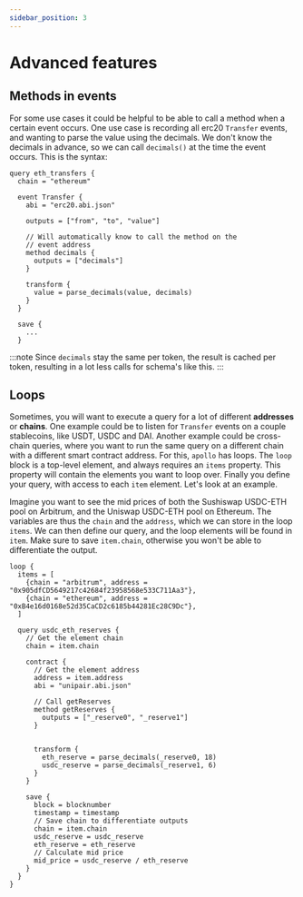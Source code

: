 ```yaml
---
sidebar_position: 3
---
```

# Advanced features
## Methods in events
For some use cases it could be helpful to be able to call a method when a certain event occurs.
One use case is recording all erc20 `Transfer` events, and wanting to parse the value using the decimals.
We don't know the decimals in advance, so we can call `decimals()` at the time the event occurs. This is the syntax:
```hcl
query eth_transfers {
  chain = "ethereum"

  event Transfer {
    abi = "erc20.abi.json"

    outputs = ["from", "to", "value"]

    // Will automatically know to call the method on the
    // event address
    method decimals {
      outputs = ["decimals"]
    }

    transform {
      value = parse_decimals(value, decimals)
    }
  }

  save {
    ...
  }
```
:::note
Since `decimals` stay the same per token, the result is cached per token, resulting in a lot less calls
for schema's like this.
:::
## Loops
Sometimes, you will want to execute a query for a lot of different **addresses** or **chains**. One example
could be to listen for `Transfer` events on a couple stablecoins, like USDT, USDC and DAI. Another example could
be cross-chain queries, where you want to run the same query on a different chain with a different smart contract address.
For this, `apollo` has loops. The `loop` block is a top-level element, and always requires an `items` property.
This property will contain the elements you want to loop over. Finally you define your query, with access
to each `item` element. Let's look at an example.

Imagine you want to see the mid prices of both the Sushiswap USDC-ETH pool on Arbitrum, and the Uniswap
USDC-ETH pool on Ethereum. The variables are thus the `chain` and the `address`, which we can store
in the loop `items`. We can then define our query, and the loop elements will be found in `item`.
Make sure to save `item.chain`, otherwise you won't be able to differentiate the output.
```hcl
loop {
  items = [
    {chain = "arbitrum", address = "0x905dfCD5649217c42684f23958568e533C711Aa3"},
    {chain = "ethereum", address = "0xB4e16d0168e52d35CaCD2c6185b44281Ec28C9Dc"},
  ]

  query usdc_eth_reserves {
    // Get the element chain
    chain = item.chain

    contract {
      // Get the element address
      address = item.address
      abi = "unipair.abi.json"

      // Call getReserves
      method getReserves {
        outputs = ["_reserve0", "_reserve1"]
      }


      transform {
        eth_reserve = parse_decimals(_reserve0, 18)
        usdc_reserve = parse_decimals(_reserve1, 6)
      }
    }

    save {
      block = blocknumber
      timestamp = timestamp
      // Save chain to differentiate outputs
      chain = item.chain
      usdc_reserve = usdc_reserve
      eth_reserve = eth_reserve
      // Calculate mid price
      mid_price = usdc_reserve / eth_reserve
    }
  }
}
```